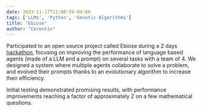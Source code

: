 ```yaml
---
date: 2023-11-17T11:00:59-04:00
tags: ['LLMs', 'Python', 'Genetic Algorithms']
title: "Ebiose"
author: "Corentin"
---
```


Participated to an open source project called Ebiose during a 2 days [hackathon](https://hackatechbordeaux.inria.fr/), focusing on improving the performance of language based agents (made of a LLM and a prompt) on several tasks with a team of 4. We designed a system where multiple agents collaborate to solve a problem, and evolved their prompts thanks to an evolutionary algorithm to increase their efficiency.

Initial testing demonstrated promising results, with performance improvements reaching a factor of approximately 2 on a few mathematical questions.

 

